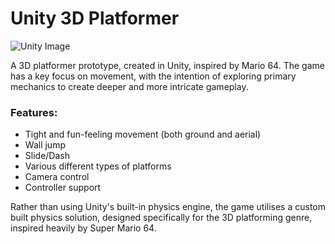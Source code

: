# Unity 3D Platformer
![Unity Image](https://i.imgur.com/HFTYTgp.png) 

A 3D platformer prototype, created in Unity, inspired by Mario 64. The game has a key focus on movement, 
with the intention of exploring primary mechanics to create deeper and more intricate gameplay.

### Features:
- Tight and fun-feeling movement (both ground and aerial)
- Wall jump
- Slide/Dash
- Various different types of platforms
- Camera control
- Controller support 

Rather than using Unity's built-in physics engine, the game utilises a custom built physics solution, designed specifically for 
the 3D platforming genre, inspired heavily by Super Mario 64.
